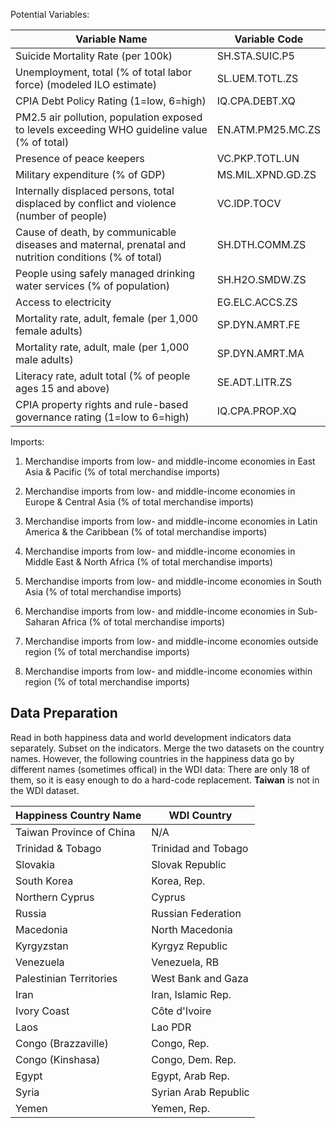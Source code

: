 Potential Variables:

| Variable Name                                                                                         | Variable Code     |
|-------------------------------------------------------------------------------------------------------|-------------------|
| Suicide Mortality Rate (per 100k)                                                                     | SH.STA.SUIC.P5    |
| Unemployment, total (% of total labor force) (modeled ILO estimate)                                   | SL.UEM.TOTL.ZS    |
| CPIA Debt Policy Rating (1=low, 6=high)                                                               | IQ.CPA.DEBT.XQ    |
| PM2.5 air pollution, population exposed to levels exceeding WHO guideline value (% of total)          | EN.ATM.PM25.MC.ZS |
| Presence of peace keepers                                                                             | VC.PKP.TOTL.UN    |
| Military expenditure (% of GDP)                                                                       | MS.MIL.XPND.GD.ZS |
| Internally displaced persons, total displaced by conflict and violence (number of people)             | VC.IDP.TOCV       |
| Cause of death, by communicable diseases and maternal, prenatal and nutrition conditions (% of total) | SH.DTH.COMM.ZS    |
| People using safely managed drinking water services (% of population)                                 | SH.H2O.SMDW.ZS    |
| Access to electricity                                                                                 | EG.ELC.ACCS.ZS    |
| Mortality rate, adult, female (per 1,000 female adults)                                               | SP.DYN.AMRT.FE    |
| Mortality rate, adult, male (per 1,000 male adults)                                                   | SP.DYN.AMRT.MA    |
| Literacy rate, adult total (% of people ages 15 and above)                                            | SE.ADT.LITR.ZS    |
| CPIA property rights and rule-based governance rating (1=low to 6=high)                               | IQ.CPA.PROP.XQ    |


Imports:
1. Merchandise imports from low- and middle-income economies in East Asia & Pacific (% of total merchandise imports)
2. Merchandise imports from low- and middle-income economies in Europe & Central Asia (% of total merchandise imports)
3. Merchandise imports from low- and middle-income economies in Latin America & the Caribbean (% of total merchandise imports)
4. Merchandise imports from low- and middle-income economies in Middle East & North Africa (% of total merchandise imports)
5. Merchandise imports from low- and middle-income economies in South Asia (% of total merchandise imports)
6. Merchandise imports from low- and middle-income economies in Sub-Saharan Africa (% of total merchandise imports)

7. Merchandise imports from low- and middle-income economies outside region (% of total merchandise imports)
8. Merchandise imports from low- and middle-income economies within region (% of total merchandise imports)


## Data Preparation
Read in both happiness data and world development indicators data separately. Subset on the indicators. Merge the two datasets on the country names. However, the following countries in the happiness data go by different names (sometimes offical) in the WDI data: There are only 18 of them, so it is easy enough to do a hard-code replacement. **Taiwan** is not in the WDI dataset.

| Happiness Country Name   | WDI Country          |
|--------------------------|----------------------|
| Taiwan Province of China | N/A                  |
| Trinidad & Tobago        | Trinidad and Tobago  |
| Slovakia                 | Slovak Republic      |
| South Korea              | Korea, Rep.          |
| Northern Cyprus          | Cyprus               |
| Russia                   | Russian Federation   |
| Macedonia                | North Macedonia      |
| Kyrgyzstan               | Kyrgyz Republic      |
| Venezuela                | Venezuela, RB        |
| Palestinian Territories  | West Bank and Gaza   |
| Iran                     | Iran, Islamic Rep.   |
| Ivory Coast              | Côte d'Ivoire        |
| Laos                     | Lao PDR              |
| Congo (Brazzaville)      | Congo, Rep.          |
| Congo (Kinshasa)         | Congo, Dem. Rep.     |
| Egypt                    | Egypt, Arab Rep.     |
| Syria                    | Syrian Arab Republic |
| Yemen                    | Yemen, Rep.          |
